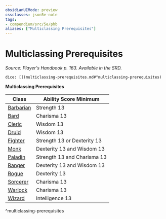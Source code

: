 ```yaml
---
obsidianUIMode: preview
cssclasses: json5e-note
tags:
- compendium/src/5e/phb
aliases: ["Multiclassing Prerequisites"]
---
```

# Multiclassing Prerequisites
*Source: Player's Handbook p. 163. Available in the SRD.* 

`dice: [](multiclassing-prerequisites.md#^multiclassing-prerequisites)`

**Multiclassing Prerequisites**

| Class | Ability Score Minimum |
|-------|-----------------------|
| [Barbarian](barbarian.md) | Strength 13 |
| [Bard](bard.md) | Charisma 13 |
| [Cleric](cleric.md) | Wisdom 13 |
| [Druid](druid.md) | Wisdom 13 |
| [Fighter](fighter.md) | Strength 13 or Dexterity 13 |
| [Monk](monk.md) | Dexterity 13 and Wisdom 13 |
| [Paladin](paladin.md) | Strength 13 and Charisma 13 |
| [Ranger](ranger.md) | Dexterity 13 and Wisdom 13 |
| [Rogue](rogue.md) | Dexterity 13 |
| [Sorcerer](sorcerer.md) | Charisma 13 |
| [Warlock](warlock.md) | Charisma 13 |
| [Wizard](wizard.md) | Intelligence 13 |
^multiclassing-prerequisites